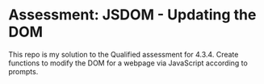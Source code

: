 # Assessment: JSDOM - Updating the DOM
This repo is my solution to the Qualified assessment for 4.3.4. Create functions to modify the DOM for a webpage via JavaScript according to prompts.
